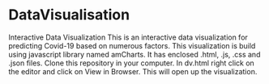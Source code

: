 # DataVisualisation
Interactive Data Visualization
This is an interactive data visualization for predicting Covid-19 based on numerous factors.
This visualization is build using javascript library named amCharts.
It has enclosed .html, .js, .css and .json files.
Clone this repository in your computer.
In dv.html right click on the editor and click on View in Browser.
This will open up the visualization.
